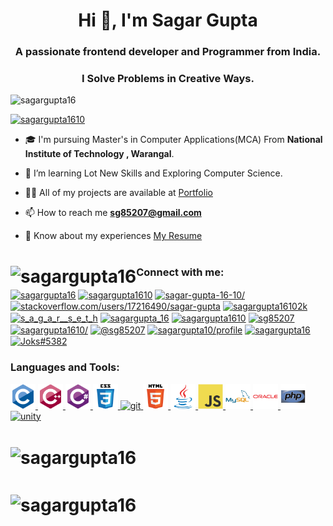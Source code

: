 <h1 align="center">Hi 👋, I'm Sagar Gupta</h1>
<h3 align="center">A passionate frontend developer and Programmer from India.</h3>
<h3 align="center">I Solve Problems in Creative Ways.</h3>

<p align="left"> <img src="https://komarev.com/ghpvc/?username=sagargupta16&label=Profile%20views&color=0e75b6&style=flat" alt="sagargupta16" /> </p>

<p align="left"> <a href="https://twitter.com/sagargupta1610" target="blank"><img src="https://img.shields.io/twitter/follow/sagargupta1610?logo=twitter&style=for-the-badge" alt="sagargupta1610" /></a> </p>

- 🎓 I'm pursuing Master's in Computer Applications(MCA) From **National Institute of Technology , Warangal**.

- 🌱 I’m learning Lot New Skills and Exploring Computer Science.

- 👨‍💻 All of my projects are available at [Portfolio](https://sagargupta16.github.io/PortFolio/)

- 📫 How to reach me **sg85207@gmail.com**

- 📄 Know about my experiences [My Resume](https://drive.google.com/file/d/1rS-iTEhfjA0z98ELuSpZKURXoRQunyo3/view)

<h1><img align="left" src="https://github-readme-stats.vercel.app/api/top-langs?username=sagargupta16&show_icons=true&theme=dark&locale=en&layout=compact" alt="sagargupta16" /></h1>

<h3 align="left">Connect with me:</h3>
<p align="left">
<a href="https://codepen.io/sagargupta16" target="blank"><img align="center" src="https://raw.githubusercontent.com/rahuldkjain/github-profile-readme-generator/master/src/images/icons/Social/codepen.svg" alt="sagargupta16" height="30" width="40" /></a>
<a href="https://twitter.com/sagargupta1610" target="blank"><img align="center" src="https://raw.githubusercontent.com/rahuldkjain/github-profile-readme-generator/master/src/images/icons/Social/twitter.svg" alt="sagargupta1610" height="30" width="40" /></a>
<a href="https://linkedin.com/in/sagar-gupta-16-10/" target="blank"><img align="center" src="https://raw.githubusercontent.com/rahuldkjain/github-profile-readme-generator/master/src/images/icons/Social/linked-in-alt.svg" alt="sagar-gupta-16-10/" height="30" width="40" /></a>
<a href="https://stackoverflow.com/users/stackoverflow.com/users/17216490/sagar-gupta" target="blank"><img align="center" src="https://raw.githubusercontent.com/rahuldkjain/github-profile-readme-generator/master/src/images/icons/Social/stack-overflow.svg" alt="stackoverflow.com/users/17216490/sagar-gupta" height="30" width="40" /></a>
<a href="https://fb.com/sagargupta16102k" target="blank"><img align="center" src="https://raw.githubusercontent.com/rahuldkjain/github-profile-readme-generator/master/src/images/icons/Social/facebook.svg" alt="sagargupta16102k" height="30" width="40" /></a>
<a href="https://instagram.com/s_a_g_a_r__s_e_t_h" target="blank"><img align="center" src="https://raw.githubusercontent.com/rahuldkjain/github-profile-readme-generator/master/src/images/icons/Social/instagram.svg" alt="s_a_g_a_r__s_e_t_h" height="30" width="40" /></a>
<a href="https://www.codechef.com/users/sagargupta_16" target="blank"><img align="center" src="https://cdn.jsdelivr.net/npm/simple-icons@3.1.0/icons/codechef.svg" alt="sagargupta_16" height="30" width="40" /></a>
<a href="https://www.hackerrank.com/sagargupta1610" target="blank"><img align="center" src="https://raw.githubusercontent.com/rahuldkjain/github-profile-readme-generator/master/src/images/icons/Social/hackerrank.svg" alt="sagargupta1610" height="30" width="40" /></a>
<a href="https://codeforces.com/profile/sg85207" target="blank"><img align="center" src="https://raw.githubusercontent.com/rahuldkjain/github-profile-readme-generator/master/src/images/icons/Social/codeforces.svg" alt="sg85207" height="30" width="40" /></a>
<a href="https://www.leetcode.com/sagargupta1610/" target="blank"><img align="center" src="https://raw.githubusercontent.com/rahuldkjain/github-profile-readme-generator/master/src/images/icons/Social/leet-code.svg" alt="sagargupta1610/" height="30" width="40" /></a>
<a href="https://www.hackerearth.com/@sg85207" target="blank"><img align="center" src="https://raw.githubusercontent.com/rahuldkjain/github-profile-readme-generator/master/src/images/icons/Social/hackerearth.svg" alt="@sg85207" height="30" width="40" /></a>
<a href="https://auth.geeksforgeeks.org/user/sagargupta10/profile" target="blank"><img align="center" src="https://raw.githubusercontent.com/rahuldkjain/github-profile-readme-generator/master/src/images/icons/Social/geeks-for-geeks.svg" alt="sagargupta10/profile" height="30" width="40" /></a>
<a href="https://www.topcoder.com/members/sagargupta16" target="blank"><img align="center" src="https://raw.githubusercontent.com/rahuldkjain/github-profile-readme-generator/master/src/images/icons/Social/topcoder.svg" alt="sagargupta16" height="30" width="40" /></a>
<a href="https://discord.gg/Joks#5382" target="blank"><img align="center" src="https://raw.githubusercontent.com/rahuldkjain/github-profile-readme-generator/master/src/images/icons/Social/discord.svg" alt="Joks#5382" height="30" width="40" /></a>
</p>

<h3 align="left">Languages and Tools:</h3>
<p align="left"> <a href="https://www.cprogramming.com/" target="_blank" rel="noreferrer"> <img src="https://raw.githubusercontent.com/devicons/devicon/master/icons/c/c-original.svg" alt="c" width="40" height="40"/> </a> <a href="https://www.w3schools.com/cpp/" target="_blank" rel="noreferrer"> <img src="https://raw.githubusercontent.com/devicons/devicon/master/icons/cplusplus/cplusplus-original.svg" alt="cplusplus" width="40" height="40"/> </a> <a href="https://www.w3schools.com/cs/" target="_blank" rel="noreferrer"> <img src="https://raw.githubusercontent.com/devicons/devicon/master/icons/csharp/csharp-original.svg" alt="csharp" width="40" height="40"/> </a> <a href="https://www.w3schools.com/css/" target="_blank" rel="noreferrer"> <img src="https://raw.githubusercontent.com/devicons/devicon/master/icons/css3/css3-original-wordmark.svg" alt="css3" width="40" height="40"/> </a> <a href="https://git-scm.com/" target="_blank" rel="noreferrer"> <img src="https://www.vectorlogo.zone/logos/git-scm/git-scm-icon.svg" alt="git" width="40" height="40"/> </a> <a href="https://www.w3.org/html/" target="_blank" rel="noreferrer"> <img src="https://raw.githubusercontent.com/devicons/devicon/master/icons/html5/html5-original-wordmark.svg" alt="html5" width="40" height="40"/> </a> <a href="https://www.java.com" target="_blank" rel="noreferrer"> <img src="https://raw.githubusercontent.com/devicons/devicon/master/icons/java/java-original.svg" alt="java" width="40" height="40"/> </a> <a href="https://developer.mozilla.org/en-US/docs/Web/JavaScript" target="_blank" rel="noreferrer"> <img src="https://raw.githubusercontent.com/devicons/devicon/master/icons/javascript/javascript-original.svg" alt="javascript" width="40" height="40"/> </a> <a href="https://www.mysql.com/" target="_blank" rel="noreferrer"> <img src="https://raw.githubusercontent.com/devicons/devicon/master/icons/mysql/mysql-original-wordmark.svg" alt="mysql" width="40" height="40"/> </a> <a href="https://www.oracle.com/" target="_blank" rel="noreferrer"> <img src="https://raw.githubusercontent.com/devicons/devicon/master/icons/oracle/oracle-original.svg" alt="oracle" width="40" height="40"/> </a> <a href="https://www.php.net" target="_blank" rel="noreferrer"> <img src="https://raw.githubusercontent.com/devicons/devicon/master/icons/php/php-original.svg" alt="php" width="40" height="40"/> </a> <a href="https://unity.com/" target="_blank" rel="noreferrer"> <img src="https://www.vectorlogo.zone/logos/unity3d/unity3d-icon.svg" alt="unity" width="40" height="40"/> </a> </p>

<h1><img align="center" src="https://github-readme-stats.vercel.app/api?username=sagargupta16&show_icons=true&theme=dark&locale=en" alt="sagargupta16" /></h1>

<h1><img align="center" src="https://github-readme-streak-stats.herokuapp.com/?user=sagargupta16&theme=dark" alt="sagargupta16" /></h1>
